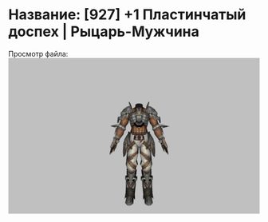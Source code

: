 # Название: [927] +1 Пластинчатый доспех | Рыцарь-Мужчина

Просмотр файла:
![p000003.png](p000003.png)